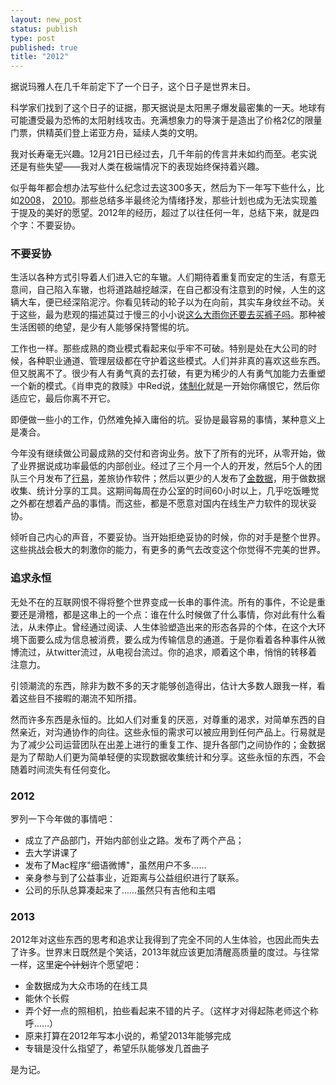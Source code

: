 ```yaml
--- 
layout: new_post
status: publish
type: post
published: true
title: "2012"
---
```


据说玛雅人在几千年前定下了一个日子，这个日子是世界末日。

科学家们找到了这个日子的证据，那天据说是太阳黑子爆发最密集的一天。地球有可能遭受最为恐怖的太阳射线攻击。充满想象力的导演于是造出了价格2亿的限量门票，供精英们登上诺亚方舟，延续人类的文明。

我对长寿毫无兴趣。12月21日已经过去，几千年前的传言并未如约而至。老实说还是有些失望——我对人类在极端情况下的表现始终保持着兴趣。

似乎每年都会想办法写些什么纪念过去这300多天，然后为下一年写下些什么，比如[2008](/archives/178/)， [2010](/archives/346/)。那些总结多半最终沦为情绪抒发，那些计划也成为无法实现羞于提及的美好的愿望。2012年的经历，超过了以往任何一年，总结下来，就是四个字：不要妥协。

### 不要妥协

生活以各种方式引导着人们进入它的车辙。人们期待着重复而安定的生活，有意无意间，自己陷入车辙，也将道路越挖越深，在自己都没有注意到的时候，人生的这辆大车，便已经深陷泥泞。你看见转动的轮子以为在向前，其实车身纹丝不动。关于这些，最为悲观的描述莫过于慢三的小小说[这么大雨你还要去买裤子吗](http://read.douban.com/ebook/374944/)。那种被生活困顿的绝望，是少有人能够保持警惕的坑。

工作也一样。那些成熟的商业模式看起来似乎牢不可破。特别是处在大公司的时候，各种职业通道、管理层级都在守护着这些模式。人们并非真的喜欢这些东西。但又脱离不了。很少有人有勇气真的去打破，有更为稀少的人有勇气加能力去重塑一个新的模式。《肖申克的救赎》中Red说，[体制化]()就是一开始你痛恨它，然后你适应它，最后你离不开它。

即便做一些小的工作，仍然难免掉入庸俗的坑。妥协是最容易的事情，某种意义上是凑合。

今年没有继续做公司最成熟的交付和咨询业务。放下了所有的光环，从零开始，做了业界据说成功率最低的内部创业。经过了三个月一个人的开发，然后5个人的团队三个月发布了[行易](http://www.xingyii.com)，差旅协作软件；然后以更少的人发布了[金数据](http://jinshuju.net)，用于做数据收集、统计分享的工具。这期间每周在办公室的时间60小时以上，几乎吃饭睡觉之外都在想着产品的事情。而这些，都是不愿意对国内在线生产力软件的现状妥协。

倾听自己内心的声音，不要妥协。当开始拒绝妥协的时候，你的对手是整个世界。这些挑战会极大的刺激你的能力，有更多的勇气去改变这个你觉得不完美的世界。

### 追求永恒

无处不在的互联网恨不得将整个世界变成一长串的事件流。所有的事件，不论是重要还是滑稽，都是这串上的一个点：谁在什么时候做了什么事情，你对此有什么看法，从未停止。曾经通过阅读、人生体验塑造出来的形态各异的个体，在这个大环境下面要么成为信息被消费，要么成为传输信息的通道。于是你看着各种事件从微博流过，从twitter流过，从电视台流过。你的追求，顺着这个串，悄悄的转移着注意力。

引领潮流的东西，除非为数不多的天才能够创造得出，估计大多数人跟我一样，看着这些目不接暇的潮流不知所措。

然而许多东西是永恒的。比如人们对重复的厌恶，对尊重的渴求，对简单东西的自然亲近，对沟通协作的向往。这些永恒的需求可以被应用到任何产品上。行易就是为了减少公司运营团队在出差上进行的重复工作、提升各部门之间协作的；金数据是为了帮助人们更为简单轻便的实现数据收集统计和分享。这些永恒的东西，不会随着时间流失有任何变化。

### 2012

罗列一下今年做的事情吧：

* 成立了产品部门，开始内部创业之路。发布了两个产品； 
* 去大学讲课了 
* 发布了Mac程序"细语微博"，虽然用户不多…… 
* 亲身参与到了公益事业，近距离与公益组织进行了联系。 
* 公司的乐队总算凑起来了……虽然只有吉他和主唱 

### 2013

2012年对这些东西的思考和追求让我得到了完全不同的人生体验，也因此而失去了许多。世界末日既然是个笑话，2013年就应该更加清醒高质量的度过。与往常一样，这里<del>定个计划</del>许个愿望吧：

* 金数据成为大众市场的在线工具
* 能休个长假
* 弄个好一点的照相机，拍些看起来不错的片子。（这样才对得起陈老师这个称呼……）
* 原来打算在2012年写本小说的，希望2013年能够完成
* 专辑是没什么指望了，希望乐队能够发几首曲子

是为记。
